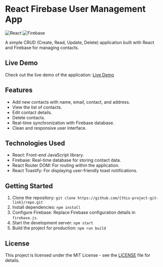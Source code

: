 # React Firebase User Management App

![React](https://img.shields.io/badge/React-18.2.0-blue)
![Firebase](https://img.shields.io/badge/Firebase-10.5.0-orange)

A simple CRUD (Create, Read, Update, Delete) application built with React and Firebase for managing contacts.

## Live Demo

Check out the live demo of the application: [Live Demo](https://65304b761081380b157496c8--shiny-selkie-dd8a4c.netlify.app)

## Features

- Add new contacts with name, email, contact, and address.
- View the list of contacts.
- Edit contact details.
- Delete contacts.
- Real-time synchronization with Firebase database.
- Clean and responsive user interface.

## Technologies Used

- React: Front-end JavaScript library.
- Firebase: Real-time database for storing contact data.
- React Router DOM: For routing within the application.
- React Toastify: For displaying user-friendly toast notifications.

## Getting Started

1. Clone the repository: `git clone https://github.com/{this-project-git-link}/repo.git`
2. Install dependencies: `npm install`
3. Configure Firebase: Replace Firebase configuration details in `firebase.js`.
4. Start the development server: `npm start`
5. Build the project for production: `npm run build`

## License

This project is licensed under the MIT License - see the [LICENSE](LICENSE) file for details.
